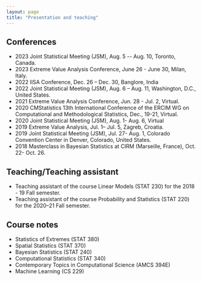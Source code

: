 ```yaml
---
layout: page
title: "Presentation and teaching"
---
```


## Conferences
- 2023 Joint Statistical Meeting (JSM), Aug. 5 -- Aug. 10,  Toronto, Canada.
- 2023 Extreme Value Analysis Conference, June 26 - June 30, Milan, Italy.
- 2022 IISA Conference, Dec. 26 – Dec. 30, Banglore, India
- 2022 Joint Statistical Meeting (JSM), Aug. 6 – Aug. 11,  Washington, D.C., United States. 
- 2021 Extreme Value Analysis Conference, Jun. 28 - Jul. 2, Virtual.
- 2020 CMStatistics 13th International Conference of the ERCIM WG on Computational and
Methodological Statistics, Dec., 19-21, Virtual.
- 2020 Joint Statistical Meeting (JSM), Aug. 1- Aug. 6, Virtual
- 2019 Extreme Value Analysis, Jul. 1– Jul. 5, Zagreb, Croatia.
- 2019 Joint Statistical Meeting (JSM), Jul. 27- Aug. 1, Colorado Convention
Center in Denver, Colorado, United States.
- 2018 Masterclass in Bayesian Statistics at CIRM (Marseille, France), Oct. 22- Oct. 26.

## Teaching/Teaching assistant
- Teaching assistant of the course Linear Models (STAT 230) for the 2018 - 19 Fall semester.
- Teaching assistant of the course Probability and Statistics (STAT 220) for the
2020–21 Fall semester. 

## Course notes 
- Statistics of Extremes (STAT 380)
- Spatial Statistics (STAT 370)
- Bayesian Statistics (STAT 240)
- Computational Statistics (STAT 340)
- Contemporary Topics in Computational Science (AMCS 394E)
- Machine Learning (CS 229) 
